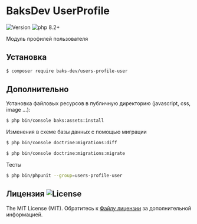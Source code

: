 # BaksDev UserProfile

![Version](https://img.shields.io/badge/version-7.0.3-blue) ![php 8.2+](https://img.shields.io/badge/php-min%208.1-red.svg)

Модуль профилей пользователя

## Установка

``` bash
$ composer require baks-dev/users-profile-user
```

## Дополнительно

Установка файловых ресурсов в публичную директорию (javascript, css, image ...):

``` bash
$ php bin/console baks:assets:install
```

Изменения в схеме базы данных с помощью миграции

``` bash
$ php bin/console doctrine:migrations:diff

$ php bin/console doctrine:migrations:migrate
```

Тесты

``` bash
$ php bin/phpunit --group=users-profile-user
```

## Лицензия ![License](https://img.shields.io/badge/MIT-green)

The MIT License (MIT). Обратитесь к [Файлу лицензии](LICENSE.md) за дополнительной информацией.


